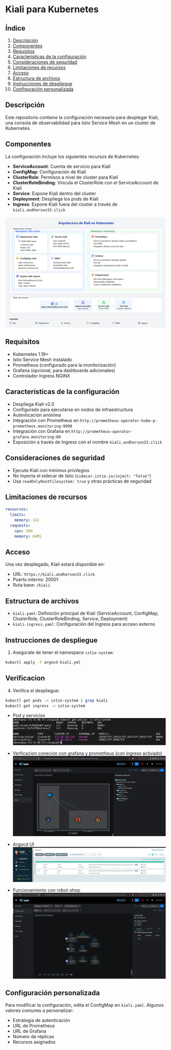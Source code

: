 # Kiali para Kubernetes

## Índice
1. [Descripción](#descripción)
2. [Componentes](#componentes)
3. [Requisitos](#requisitos)
4. [Características de la configuración](#características-de-la-configuración)
5. [Consideraciones de seguridad](#consideraciones-de-seguridad)
6. [Limitaciones de recursos](#limitaciones-de-recursos)
7. [Acceso](#acceso)
8. [Estructura de archivos](#estructura-de-archivos)
9. [Instrucciones de despliegue](#instrucciones-de-despliegue)
10. [Configuración personalizada](#configuración-personalizada)

## Descripción
Este repositorio contiene la configuración necesaria para desplegar Kiali, una consola de observabilidad para Istio Service Mesh en un cluster de Kubernetes.

## Componentes
La configuración incluye los siguientes recursos de Kubernetes:

- **ServiceAccount**: Cuenta de servicio para Kiali
- **ConfigMap**: Configuración de Kiali
- **ClusterRole**: Permisos a nivel de cluster para Kiali
- **ClusterRoleBinding**: Vincula el ClusterRole con el ServiceAccount de Kiali
- **Service**: Expone Kiali dentro del cluster
- **Deployment**: Despliega los pods de Kiali
- **Ingress**: Expone Kiali fuera del cluster a través de `kiali.andherson33.click`

![Arquitectura](https://github.com/Andherson333333/robot-shop/blob/master/Infrastructure-cloud-EKS/infra-node/Kiali/imagenes/kiali-1.png)

## Requisitos
- Kubernetes 1.19+
- Istio Service Mesh instalado
- Prometheus (configurado para la monitorización)
- Grafana (opcional, para dashboards adicionales)
- Controlador Ingress NGINX

## Características de la configuración
- Despliega Kiali v2.0
- Configurado para ejecutarse en nodos de infraestructura
- Autenticación anónima
- Integración con Prometheus en `http://prometheus-operator-kube-p-prometheus.monitoring:9090`
- Integración con Grafana en `http://prometheus-operator-grafana.monitoring:80`
- Exposición a través de Ingress con el nombre `kiali.andherson33.click`

## Consideraciones de seguridad
- Ejecuta Kiali con mínimos privilegios
- No inyecta el sidecar de Istio (`sidecar.istio.io/inject: "false"`)
- Usa `readOnlyRootFilesystem: true` y otras prácticas de seguridad

## Limitaciones de recursos
```yaml
resources:
  limits:
    memory: 1Gi
  requests:
    cpu: 10m
    memory: 64Mi
```

## Acceso
Una vez desplegado, Kiali estará disponible en:
- URL: `https://kiali.andherson33.click`
- Puerto interno: 20001
- Ruta base: `/kiali`

## Estructura de archivos
- `kiali.yaml`: Definición principal de Kiali (ServiceAccount, ConfigMap, ClusterRole, ClusterRoleBinding, Service, Deployment)
- `kiali-ingress.yaml`: Configuración del Ingress para acceso externo

## Instrucciones de despliegue

1. Asegúrate de tener el namespace `istio-system`:
```bash
kubectl apply -f argocd-kiali.yml
```

## Verificacion 

4. Verifica el despliegue:
```bash
kubectl get pods -n istio-system | grep kiali
kubectl get ingress -n istio-system
```
- Pod y servicios 
![Arquitectura](https://github.com/Andherson333333/robot-shop/blob/master/Infrastructure-cloud-EKS/infra-node/Kiali/imagenes/kiali-2.png)

- Verficacion conecion con grafana y prometheus (con ingress activado)
![Arquitectura](https://github.com/Andherson333333/robot-shop/blob/master/Infrastructure-cloud-EKS/infra-node/Kiali/imagenes/kiali-3.png)

- Argocd UI
![Arquitectura](https://github.com/Andherson333333/robot-shop/blob/master/Infrastructure-cloud-EKS/infra-node/Kiali/imagenes/kiali-4.png)

- Funcionamiento con robot-shop 
![Arquitectura](https://github.com/Andherson333333/robot-shop/blob/master/Infrastructure-cloud-EKS/infra-node/Kiali/imagenes/kiali-5.png)




## Configuración personalizada

Para modificar la configuración, edita el ConfigMap en `kiali.yaml`. Algunos valores comunes a personalizar:
- Estrategia de autenticación
- URL de Prometheus
- URL de Grafana
- Número de réplicas
- Recursos asignados

